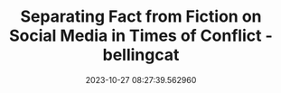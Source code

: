 ---
date: 2023-10-27 08:27:39.562960
link:
  source: web
  source_url: https://roytang.net
  text: Separating Fact from Fiction on Social Media in Times of Conflict - bellingcat
  url: https://www.bellingcat.com/resources/how-tos/2023/10/26/separating-fact-from-fiction-on-social-media-in-times-of-conflict/
source: web
syndicated:
- type: mastodon
  url: https://indieweb.social/users/roytang/statuses/111306031792753101
title: Separating Fact from Fiction on Social Media in Times of Conflict - bellingcat
---